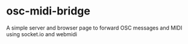 # osc-midi-bridge
A simple server and browser page to forward OSC messages and MIDI using socket.io and webmidi
